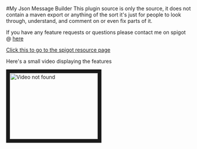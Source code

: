 #My Json Message Builder
This plugin source is only the source, it does not contain a maven export or anything of the sort it's just for people to look through, understand, and comment on or even fix parts of it.

If you have any feature requests or questions please contact me on spigot @ [here](https://www.spigotmc.org/conversations/add?to=ExoticCode)

[Click this to go to the spigot resource page](https://www.spigotmc.org/resources/json-message-builder.27175/)

Here's a small video displaying the features

<a href="http://www.youtube.com/watch?feature=player_embedded&v=DDx23kl7DdI" target="_blank"><img src="http://img.youtube.com/vi/DDx23kl7DdI/0.jpg" alt="Video not found" width="240" height="180" border="10"/></a>